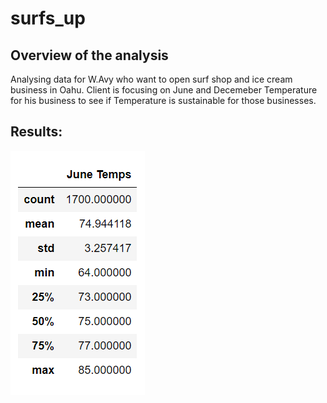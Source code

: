 # surfs_up

## Overview of the analysis
Analysing data for W.Avy who want to open surf shop and ice cream business in Oahu. Client is focusing on June and Decemeber Temperature for his business to see if Temperature is sustainable for those businesses. 

## Results:
![June Temp Summary](https://github.com/jamesmoonusa/surfs_up/blob/main/june_temp_summary.PNG)
